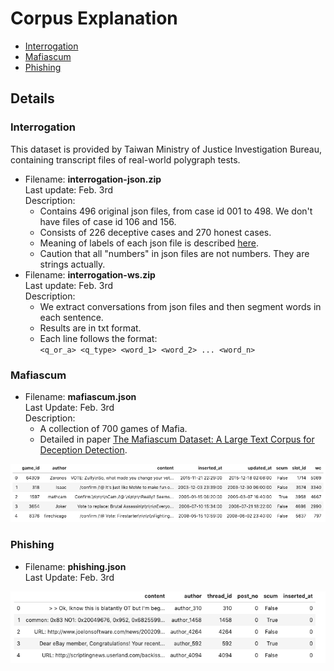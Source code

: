 # Corpus Explanation

- [Interrogation](###Interrogation)
- [Mafiascum](###Mafiascum)
- [Phishing](###Phishing)

## Details

### Interrogation

This dataset is provided by Taiwan Ministry of Justice Investigation Bureau, containing transcript files of real-world polygraph tests.

- Filename: **interrogation-json.zip**  
Last update: Feb. 3rd  
Description:
  - Contains 496 original json files, from case id 001 to 498. We don't have files of case id 106 and 156.
  - Consists of 226 deceptive cases and 270 honest cases.
  - Meaning of labels of each json file is described [here](interrogation-field-explanation.md).
  - Caution that all "numbers" in json files are not numbers. They are strings actually.
- Filename: **interrogation-ws.zip**  
Last update: Feb. 3rd  
Description:
  - We extract conversations from json files and then segment words in each sentence.
  - Results are in txt format.
  - Each line follows the format:  
  `<q_or_a> <q_type> <word_1> <word_2> ... <word_n>`

### Mafiascum

- Filename: **mafiascum.json**  
Last Update: Feb. 3rd  
Description:
  - A collection of 700 games of Mafia.
  - Detailed in paper [The Mafiascum Dataset: A Large Text Corpus for Deception Detection](https://arxiv.org/abs/1811.07851).

![Samples of Mafiascum Corpus](https://raw.githubusercontent.com/bhchen1115/corpus-explanation/master/screenshots/mafia.png)

### Phishing

- Filename: **phishing.json**  
Last Update: Feb. 3rd  

![Samples of Phishing Corpus](https://raw.githubusercontent.com/bhchen1115/corpus-explanation/master/screenshots/phishing.png)
